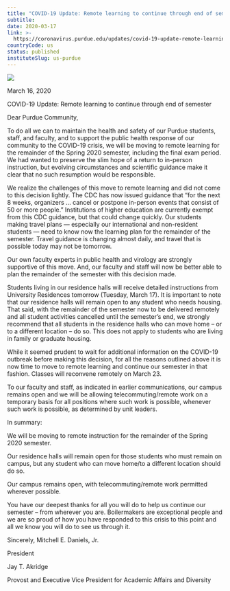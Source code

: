 ```yaml
---
title: "COVID-19 Update: Remote learning to continue through end of semester"
subtitle: 
date: 2020-03-17
link: >-
  https://coronavirus.purdue.edu/updates/covid-19-update-remote-learning-to-continue-through-end-of-semester/
countryCode: us
status: published
instituteSlug: us-purdue
---
```

![](https://coronavirus.purdue.edu/app/uploads/2020/04/cropped-purdue-signature-mark-full.png)

March 16, 2020

COVID-19 Update: Remote learning to continue through end of semester

Dear Purdue Community,

To do all we can to maintain the health and safety of our Purdue students, staff, and faculty, and to support the public health response of our community to the COVID-19 crisis, we will be moving to remote learning for the remainder of the Spring 2020 semester, including the final exam period. We had wanted to preserve the slim hope of a return to in-person instruction, but evolving circumstances and scientific guidance make it clear that no such resumption would be responsible.

We realize the challenges of this move to remote learning and did not come to this decision lightly. The CDC has now issued guidance that “for the next 8 weeks, organizers … cancel or postpone in-person events that consist of 50 or more people.” Institutions of higher education are currently exempt from this CDC guidance, but that could change quickly. Our students making travel plans — especially our international and non-resident students — need to know now the learning plan for the remainder of the semester. Travel guidance is changing almost daily, and travel that is possible today may not be tomorrow.

Our own faculty experts in public health and virology are strongly supportive of this move. And, our faculty and staff will now be better able to plan the remainder of the semester with this decision made.

Students living in our residence halls will receive detailed instructions from University Residences tomorrow (Tuesday, March 17). It is important to note that our residence halls will remain open to any student who needs housing. That said, with the remainder of the semester now to be delivered remotely and all student activities cancelled until the semester’s end, we strongly recommend that all students in the residence halls who can move home – or to a different location – do so. This does not apply to students who are living in family or graduate housing.

While it seemed prudent to wait for additional information on the COVID-19 outbreak before making this decision, for all the reasons outlined above it is now time to move to remote learning and continue our semester in that fashion. Classes will reconvene remotely on March 23.

To our faculty and staff, as indicated in earlier communications, our campus remains open and we will be allowing telecommuting/remote work on a temporary basis for all positions where such work is possible, whenever such work is possible, as determined by unit leaders.

In summary:

We will be moving to remote instruction for the remainder of the Spring 2020 semester.

Our residence halls will remain open for those students who must remain on campus, but any student who can move home/to a different location should do so.

Our campus remains open, with telecommuting/remote work permitted wherever possible.

You have our deepest thanks for all you will do to help us continue our semester – from wherever you are. Boilermakers are exceptional people and we are so proud of how you have responded to this crisis to this point and all we know you will do to see us through it.



Sincerely, Mitchell E. Daniels, Jr.

President



Jay T. Akridge

Provost and Executive Vice President for Academic Affairs and Diversity